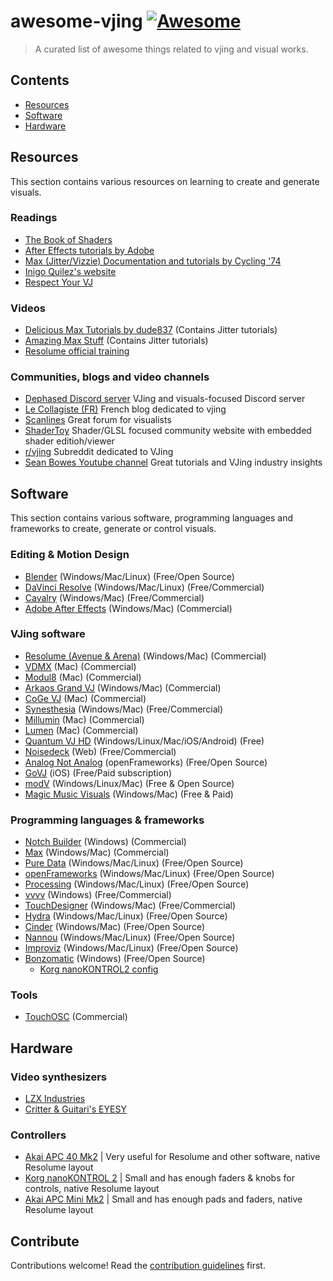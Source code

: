 # awesome-vjing [![Awesome](https://awesome.re/badge.svg)](https://awesome.re)

> A curated list of awesome things related to vjing and visual works.


## Contents

- [Resources](#resources)
- [Software](#software)
- [Hardware](#hardware)

## Resources

This section contains various resources on learning to create and generate visuals.

### Readings

- [The Book of Shaders](https://thebookofshaders.com/)
- [After Effects tutorials by Adobe](https://helpx.adobe.com/after-effects/tutorials.html)
- [Max (Jitter/Vizzie) Documentation and tutorials by Cycling '74](https://docs.cycling74.com/max8/tutorials/jitindex)
- [Inigo Quilez's website](https://iquilezles.org/)
- [Respect Your VJ](https://github.com/LimeLimeW/awesome-vjing/blob/baefc824ec7a5477f144b37125f63826f00e6fb6/respect-your-vj.md)

### Videos

- [Delicious Max Tutorials by dude837](https://www.youtube.com/watch?v=5RYy8Cvgkqk&list=PLD45EDA6F67827497) (Contains Jitter tutorials)
- [Amazing Max Stuff](https://www.youtube.com/c/AmazingMaxStuff) (Contains Jitter tutorials)
- [Resolume official training](https://resolume.com/training)

### Communities, blogs and video channels

- [Dephased Discord server](https://discord.gg/rxFYVQAgmG) VJing and visuals-focused Discord server
- [Le Collagiste (FR)](https://blog.lecollagiste.com/) French blog dedicated to vjing
- [Scanlines](https://scanlines.xyz/) Great forum for visualists
- [ShaderToy](https://www.shadertoy.com/) Shader/GLSL focused community website with embedded shader editioh/viewer
- [r/vjing](https://www.reddit.com/r/vjing/) Subreddit dedicated to VJing
- [Sean Bowes Youtube channel](https://www.youtube.com/@SeanBowes) Great tutorials and VJing industry insights


## Software

This section contains various software, programming languages and frameworks to create, generate or control visuals.

### Editing & Motion Design

- [Blender](https://www.blender.org/) (Windows/Mac/Linux) (Free/Open Source)
- [DaVinci Resolve](https://www.blackmagicdesign.com/products/davinciresolve/) (Windows/Mac/Linux) (Free/Commercial)
- [Cavalry](https://cavalry.scenegroup.co/) (Windows/Mac) (Free/Commercial)
- [Adobe After Effects](https://www.adobe.com/products/aftereffects.html) (Windows/Mac) (Commercial)

### VJing software

- [Resolume (Avenue & Arena)](https://resolume.com/) (Windows/Mac) (Commercial)
- [VDMX](https://vidvox.net/) (Mac) (Commercial)
- [Modul8](http://www.garagecube.com/modul8/) (Mac) (Commercial)
- [Arkaos Grand VJ](https://www.arkaos.com/) (Windows/Mac) (Commercial)
- [CoGe VJ](https://imimot.com/cogevj/) (Mac) (Commercial)
- [Synesthesia](https://synesthesia.live/) (Windows/Mac) (Free/Commercial)
- [Millumin](https://www.millumin.com/v3/) (Mac) (Commercial)
- [Lumen](https://lumen-app.com/) (Mac) (Commercial)
- [Quantum VJ HD](https://www.warmplace.ru/soft/qvjhd/) (Windows/Linux/Mac/iOS/Android) (Free)
- [Noisedeck](https://noisedeck.app/) (Web) (Free/Commercial)
- [Analog Not Analog](https://forum.openframeworks.cc/t/analog-not-analog-a-live-coding-system-for-visuals/36846) (openFrameworks) (Free/Open Source)
- [GoVJ](https://govjapp.com/) (iOS) (Free/Paid subscription)
- [modV](https://modv.vcync.gl/) (Windows/Linux/Mac) (Free & Open Source)
- [Magic Music Visuals](https://magicmusicvisuals.com/) (Windows/Mac) (Free & Paid) 

### Programming languages & frameworks

- [Notch Builder](https://www.notch.one/) (Windows) (Commercial)
- [Max](https://cycling74.com/products/max) (Windows/Mac) (Commercial)
- [Pure Data](https://puredata.info/) (Windows/Mac/Linux) (Free/Open Source)
- [openFrameworks](https://openframeworks.cc/) (Windows/Mac/Linux) (Free/Open Source)
- [Processing](https://processing.org/) (Windows/Mac/Linux) (Free/Open Source)
- [vvvv](https://vvvv.org/) (Windows) (Free/Commercial)
- [TouchDesigner](https://derivative.ca/) (Windows/Mac) (Free/Commercial)
- [Hydra](https://github.com/ojack/hydra) (Windows/Mac/Linux) (Free/Open Source)
- [Cinder](https://www.libcinder.org/) (Windows/Mac) (Free/Open Source)
- [Nannou](https://nannou.cc/) (Windows/Mac/Linux) (Free/Open Source)
- [Improviz](https://improviz.rumblesan.com/) (Windows/Mac/Linux) (Free/Open Source)
- [Bonzomatic](https://github.com/Gargaj/Bonzomatic) (Windows) (Free/Open Source)
	- [Korg nanoKONTROL2 config](https://gist.github.com/seb776/feacf6776b86b6b02f2dc84f76bba703)

### Tools

- [TouchOSC](https://hexler.net/touchosc) (Commercial)

## Hardware

### Video synthesizers
- [LZX Industries](https://lzxindustries.net/)
- [Critter & Guitari's EYESY](https://www.critterandguitari.com/eyesy)

### Controllers

- [Akai APC 40 Mk2](https://www.thomann.de/gb/akai_professional_apc_40_mk2.htm) | Very useful for Resolume and other software, native Resolume layout
- [Korg nanoKONTROL 2](https://www.thomann.de/gb/korg_nanokontrol_2_black.htm) | Small and has enough faders & knobs for controls, native Resolume layout
- [Akai APC Mini Mk2](https://www.thomann.de/gb/akai_professional_apc_mini_mk2.htm) | Small and has enough pads and faders, native Resolume layout


## Contribute

Contributions welcome! Read the [contribution guidelines](contributing.md) first.
